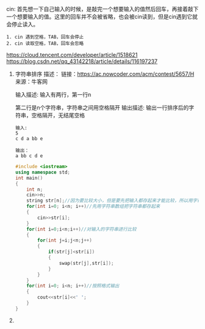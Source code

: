 

cin:
首先想一下自己输入的时候，是敲完一个想要输入的值然后回车，再接着敲下一个想要输入的值。这里的回车并不会被省略，也会被cin读到，但是cin遇到它就会停止读入。
```
1. cin 遇到空格，TAB，回车会停止
2. cin 读取空格，TAB，回车会忽略
```
https://cloud.tencent.com/developer/article/1518621
https://blog.csdn.net/qq_43142218/article/details/116197237

1. 字符串排序
    描述：
    链接：https://ac.nowcoder.com/acm/contest/5657/H
    来源：牛客网

    输入描述:
    输入有两行，第一行n

    第二行是n个字符串，字符串之间用空格隔开
    输出描述:
    输出一行排序后的字符串，空格隔开，无结尾空格
    ```
    输入:
    5
    c d a bb e

    输出：
    a bb c d e
    ```
    ```cpp
    #include <iostream>
    using namespace std;
    int main()
    {
        int n;
        cin>>n;
        string str[n];//因为要比较大小，但是要先把输入都存起来才能比较，所以用字符串数组存储输入
        for(int i=0; i<n; i++)//先用字符串数组把字符串都存起来
        {
            cin>>str[i];
        }
        for(int i=0;i<n;i++)//对输入的字符串进行比较
        {
            for(int j=i;j<n;j++)
            {
                if(str[j]<str[i])
                {
                    swap(str[j],str[i]);
                }
            }
        }
        for(int i=0; i<n; i++)//按照格式输出
        {
            cout<<str[i]<<' ';
        }
    }
    ```
2. 